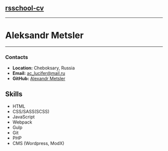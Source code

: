 ## [rsschool-cv](https://nickdeleted.github.io/rsschool-cv/)
---
# Aleksandr Metsler
---
### Contacts
* __Location:__ Cheboksary, Russia
* __Email:__ ac_lucifer@mail.ru
* __GitHub:__ [Alexandr Metsler](https://github.com/nickdeleted)

## Skills
- HTML
- CSS/SASS(SCSS)
- JavaScript
- Webpack
- Gulp
- Git
- PHP
- CMS (Wordpress, ModX)
